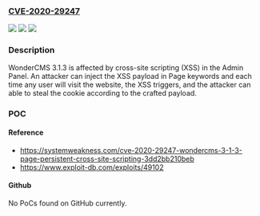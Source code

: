 ### [CVE-2020-29247](https://cve.mitre.org/cgi-bin/cvename.cgi?name=CVE-2020-29247)
![](https://img.shields.io/static/v1?label=Product&message=n%2Fa&color=blue)
![](https://img.shields.io/static/v1?label=Version&message=n%2Fa&color=blue)
![](https://img.shields.io/static/v1?label=Vulnerability&message=n%2Fa&color=brighgreen)

### Description

WonderCMS 3.1.3 is affected by cross-site scripting (XSS) in the Admin Panel. An attacker can inject the XSS payload in Page keywords and each time any user will visit the website, the XSS triggers, and the attacker can able to steal the cookie according to the crafted payload.

### POC

#### Reference
- https://systemweakness.com/cve-2020-29247-wondercms-3-1-3-page-persistent-cross-site-scripting-3dd2bb210beb
- https://www.exploit-db.com/exploits/49102

#### Github
No PoCs found on GitHub currently.

